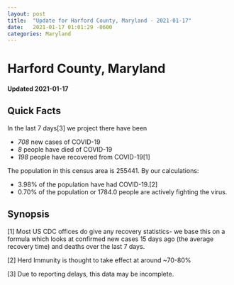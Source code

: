 ```yaml
---
layout: post
title:  "Update for Harford County, Maryland - 2021-01-17"
date:   2021-01-17 01:01:29 -0600
categories: Maryland
---
```


# Harford County, Maryland
#### Updated 2021-01-17

## Quick Facts

In the last 7 days[3] we project there have been
- *708* new cases of COVID-19
- *8* people have died of COVID-19
- *198* people have recovered from COVID-19[1]

The population in this census area is 255441. By our calculations:
- 3.98% of the population have had COVID-19.[2]
- 0.70% of the population or 1784.0 people are actively fighting the virus.

## Synopsis




[1] Most US CDC offices do give any recovery statistics- we base this on a formula which looks at confirmed new cases
15 days ago (the average recovery time) and deaths over the last 7 days.

[2] Herd Immunity is thought to take effect at around ~70-80%

[3] Due to reporting delays, this data may be incomplete.
 
    